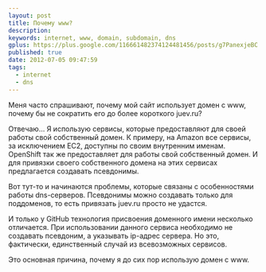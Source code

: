```yaml
---
layout: post
title: Почему www?
description: 
keywords: internet, www, domain, subdomain, dns
gplus: https://plus.google.com/116661482374124481456/posts/g7PanexjeBC
published: true
date: 2012-07-05 09:47:59
tags:
  - internet
  - dns
---
```


Меня часто спрашивают, почему мой сайт использует домен с www, почему бы не сократить его до более короткого juev.ru?

Отвечаю... Я использую сервисы, которые предоставляют для своей работы свой собственный домен. К примеру, на Amazon все сервисы, за исключением EC2, доступны по своим внутренним именам. OpenShift так же предоставляет для работы свой собственный домен. И для привязки своего собственного домена на этих сервисах предлагается создавать псевдонимы.

<!--more-->

Вот тут-то и начинаются проблемы, которые связаны с особенностями работы dns-серверов. Псевдонимы можно создавать только для поддоменов, то есть привязать juev.ru просто не удастся.

И только у GitHub технология присвоения доменного имени несколько отличается. При использовании данного сервиса необходимо не создавать псевдоним, а указывать ip-адрес сервера. Но это, фактически, единственный случай из всевозможных сервисов.

Это основная причина, почему я до сих пор использую домен с www.